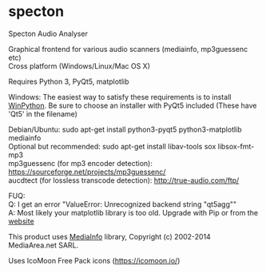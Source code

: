 # specton
Specton Audio Analyser

Graphical frontend for various audio scanners (mediainfo, mp3guessenc etc)  
Cross platform (Windows/Linux/Mac OS X)

Requires Python 3, PyQt5, matplotlib

Windows: The easiest way to satisfy these requirements is to install [WinPython](http://winpython.github.io/#releases). Be sure to choose an installer with PyQt5 included (These have 'Qt5' in the filename)

Debian/Ubuntu: sudo apt-get install python3-pyqt5 python3-matplotlib mediainfo  
Optional but recommended: sudo apt-get install libav-tools sox libsox-fmt-mp3  
mp3guessenc (for mp3 encoder detection): https://sourceforge.net/projects/mp3guessenc/  
aucdtect (for lossless transcode detection): http://true-audio.com/ftp/  

FUQ:  
Q: I get an error "ValueError: Unrecognized backend string "qt5agg""  
A: Most likely your matplotlib library is too old. Upgrade with Pip or from the [website](http://matplotlib.org/)  

This product uses [MediaInfo](http://mediaarea.net/MediaInfo) library, Copyright (c) 2002-2014 MediaArea.net SARL.

Uses IcoMoon Free Pack icons (https://icomoon.io/)